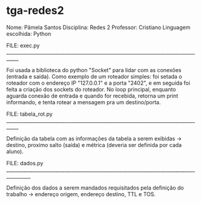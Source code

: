 # tga-redes2
Nome: Pâmela Santos
Disciplina: Redes 2
Professor: Cristiano
Linguagem escolhida: Python

FILE: exec.py ___________________________________________________________________________________

Foi usada a biblioteca do python "Socket" para lidar com as conexões (entrada e saída). 
Como exemplo de um roteador simples: foi setada o roteador com o endereço IP "127.0.0.1" e a porta "2402", e em seguida foi feita a criação dos sockets do roteador. 
No loop principal, enquanto aguarda conexão de entrada e quando for recebida, retorna um print informando, e tenta rotear a mensagem pra um destino/porta.

FILE: tabela_rot.py ___________________________________________________________________________________

Definição da tabela com as informações da tabela a serem exibidas -> destino, proximo salto (saída) e métrica (deveria ser definida por cada aluno).

FILE: dados.py ________________________________________________________________________________________

Definição dos dados a serem mandados requisitados pela definição do trabalho -> endereço origem, endereço destino, TTL e TOS.
